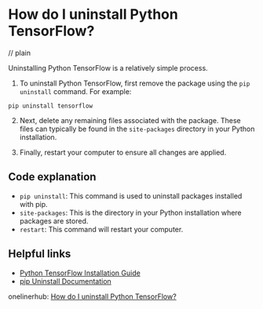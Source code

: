 # How do I uninstall Python TensorFlow?
// plain

Uninstalling Python TensorFlow is a relatively simple process.

1. To uninstall Python TensorFlow, first remove the package using the `pip uninstall` command. For example:

```
pip uninstall tensorflow
```

2. Next, delete any remaining files associated with the package. These files can typically be found in the `site-packages` directory in your Python installation.

3. Finally, restart your computer to ensure all changes are applied.

## Code explanation


* `pip uninstall`: This command is used to uninstall packages installed with pip.
* `site-packages`: This is the directory in your Python installation where packages are stored.
* `restart`: This command will restart your computer.

## Helpful links

* [Python TensorFlow Installation Guide](https://www.tensorflow.org/install/pip)
* [pip Uninstall Documentation](https://pip.pypa.io/en/stable/reference/pip_uninstall/)

onelinerhub: [How do I uninstall Python TensorFlow?](https://onelinerhub.com/python-tensorflow/how-do-i-uninstall-python-tensorflow)